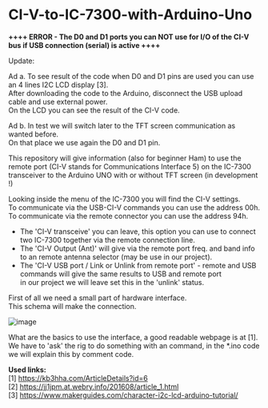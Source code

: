 # CI-V-to-IC-7300-with-Arduino-Uno

<b> ++++ ERROR - The D0 and D1 ports you can NOT use for I/O of the CI-V bus if USB connection (serial) is active ++++ </b><br>

Update:

Ad a. To see result of the code when D0 and D1 pins are used you can use an 4 lines I2C LCD display [3]. <br>
After downloading the code to the Arduino, disconnect the USB upload cable and use external power.<br>
On the LCD you can see the result of the CI-V code.<p>

Ad b. In test we will switch later to the TFT screen communication as wanted before.<br>
On that place we use again the D0 and D1 pin.<p>

This repository will give information (also for beginner Ham) to use the remote port (CI-V stands for Communications Interface 5) on the IC-7300 transceiver to the Arduino UNO with or without TFT screen (in development !)

Looking inside the menu of the IC-7300 you will find the CI-V settings.<br>
To communicate via the USB-CI-V commands you can use the address 00h.<br>
To communicate via the remote connector you can use the address 94h.<br>
* The 'CI-V transceive' you can leave, this option you can use to connect two IC-7300 together via the remote connection line.<br>
* The 'CI-V Output (Ant)' will give via the remote port freq. and band info to an remote antenna selector (may be use in our project).<br> 
* The 'CI-V USB port / Link or Unlink from remote port' - remote and USB commands will give the same results to USB and remote port <br>
  in our project we will leave set this in the 'unlink' status.<p>
  
First of all we need a small part of hardware interface.<br>
This schema will make the connection.

![image](https://user-images.githubusercontent.com/4719917/152646777-8567914d-8dd7-4ba0-b522-277836b912ab.png)


What are the basics to use the interface, a good readable webpage is at [1].<br>
We have to 'ask' the rig to do something with an command, in the *.ino code we will explain this by comment code.<p>

<b>Used links:</b><br>
  [1] https://kb3hha.com/ArticleDetails?id=6 <br>
  [2] https://jj1jpm.at.webry.info/201608/article_1.html<br>
  [3] https://www.makerguides.com/character-i2c-lcd-arduino-tutorial/


  



